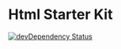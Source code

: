 # Html Starter Kit
[![devDependency Status](https://img.shields.io/david/dev/starterrr/html.svg?label=devDeps&style=flat-square)](https://david-dm.org/starterrr/html?type=dev)